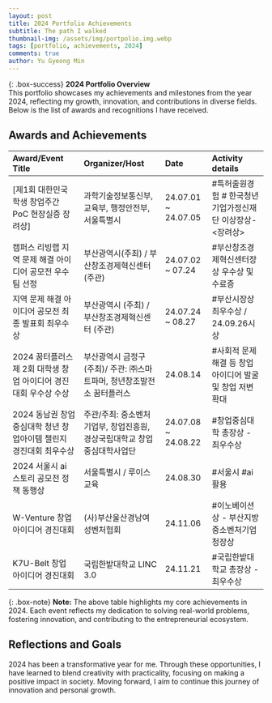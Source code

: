 ```yaml
---
layout: post
title: 2024 Portfolio Achievements
subtitle: The path I walked
thumbnail-img: /assets/img/portpolio.img.webp
tags: [portfolio, achievements, 2024]
comments: true
author: Yu Gyeong Min
---
```


{: .box-success}
**2024 Portfolio Overview**  
This portfolio showcases my achievements and milestones from the year 2024, reflecting my growth, innovation, and contributions in diverse fields. Below is the list of awards and recognitions I have received.

## Awards and Achievements

| Award/Event Title                | Organizer/Host                                   | Date                        | Activity details                  |
|:---------------------------------|:----------------------------------------------- | :-------------------------- |:----------------------------------|
| [제1회 대한민국 학생 창업주간 PoC 현장실증 장려상]  | 과학기술정보통신부, 교육부, 행정안전부, 서울특별시       | 24.07.01 ~ 24.07.05         | #특허출원경험 # 한국청년기업가정신재단 이상장상- <장려상> |
| 캠퍼스 리빙랩 지역 문제 해결 아이디어 공모전 우수팀 선정 | 부산광역시(주최) / 부산창조경제혁신센터(주관) | 24.07.02 ~ 07.24            | #부산창조경제혁신센터장상 우수상 및 수료증           |
| 지역 문제 해결 아이디어 공모전 최종 발표회 최우수상    | 부산광역시 (주최) / 부산창조경제혁신센터 (주관) | 24.07.24 ~ 08.27            | #부산시장상 최우수상 / 24.09.26시상          |
| 2024 꿈터플러스 제 2회 대학생 창업 아이디어 경진대회 우수상 수상   | 부산광역시 금정구 (주최)/ 주관: ㈜스마트파머, 청년창조발전소 꿈터플러스 | 24.08.14                    | #사회적 문제해결 등 창업 아이디어 발굴 및 창업 저변 확대 |
| 2024 동남권 창업중심대학 청년 창업아이템 챌린지 경진대회 최우수상 | 주관/주최: 중소벤처기업부, 창업진흥원, 경상국립대학교 창업중심대학사업단| 24.07.08 ~ 24.08.22         | #창업중심대학 총장상 - 최우수상 |
| 2024 서울시 ai 스토리 공모전 정책 동행상       | 서울특별시 / 루이스교육                         | 24.08.30                    | #서울시 #ai활용                        |
| W-Venture 창업 아이디어 경진대회           | (사)부산울산경남여성벤처협회                    | 24.11.06                    | #이노베이션상 - 부산지방중소벤처기업청장상           |
| K7U-Belt 창업 아이디어 경진대회            | 국립한밭대학교 LINC 3.0                         | 24.11.21                    | #국립한밭대학교 총장상 - 최우수상               |

{: .box-note}
**Note:** The above table highlights my core achievements in 2024. Each event reflects my dedication to solving real-world problems, fostering innovation, and contributing to the entrepreneurial ecosystem.

## Reflections and Goals

2024 has been a transformative year for me. Through these opportunities, I have learned to blend creativity with practicality, focusing on making a positive impact in society. Moving forward, I aim to continue this journey of innovation and personal growth.
